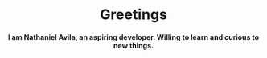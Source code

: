 <h1 align="center">Greetings</h1>
<h4 align="center">I am Nathaniel Avila, an aspiring developer. Willing to learn and curious to new things.</h4>

<!---
Tanyil/Tanyil is a ✨ special ✨ repository because its `README.md` (this file) appears on your GitHub profile.
You can click the Preview link to take a look at your changes.
--->
